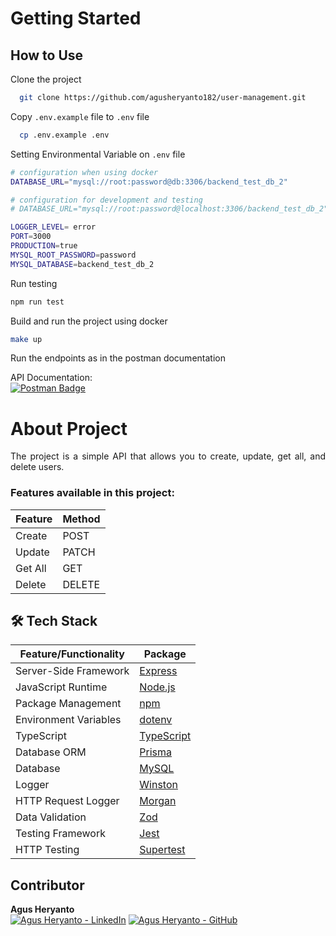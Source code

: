# Getting Started

## How to Use

Clone the project

```bash
  git clone https://github.com/agusheryanto182/user-management.git
```

Copy `.env.example` file to `.env` file

```bash
  cp .env.example .env
```

Setting Environmental Variable on `.env` file

```bash
# configuration when using docker
DATABASE_URL="mysql://root:password@db:3306/backend_test_db_2"

# configuration for development and testing
# DATABASE_URL="mysql://root:password@localhost:3306/backend_test_db_2"

LOGGER_LEVEL= error
PORT=3000
PRODUCTION=true
MYSQL_ROOT_PASSWORD=password
MYSQL_DATABASE=backend_test_db_2
```

Run testing

```bash
npm run test
```

Build and run the project using docker

```bash
make up
```

Run the endpoints as in the postman documentation

API Documentation: <br>
<a href="https://documenter.getpostman.com/view/32137512/2sAYJ99doP">
<img src="https://img.shields.io/badge/backend-test-purple?logo=postman&logoColor=white" alt="Postman Badge">
</a>

# About Project

<p align="justify">
  The project is a simple API that allows you to create, update, get all, and delete users.
</p>

### Features available in this project:

| Feature | Method |
| ------- | ------ |
| Create  | POST   |
| Update  | PATCH  |
| Get All | GET    |
| Delete  | DELETE |

## 🛠️ Tech Stack

| Feature/Functionality | Package                                              |
| --------------------- | ---------------------------------------------------- |
| Server-Side Framework | [Express](https://expressjs.com/)                    |
| JavaScript Runtime    | [Node.js](https://nodejs.org/)                       |
| Package Management    | [npm](https://www.npmjs.com/)                        |
| Environment Variables | [dotenv](https://www.npmjs.com/package/dotenv)       |
| TypeScript            | [TypeScript](https://www.typescriptlang.org/)        |
| Database ORM          | [Prisma](https://www.prisma.io/)                     |
| Database              | [MySQL](https://www.mysql.com/)                      |
| Logger                | [Winston](https://www.npmjs.com/package/winston)     |
| HTTP Request Logger   | [Morgan](https://www.npmjs.com/package/morgan)       |
| Data Validation       | [Zod](https://www.npmjs.com/package/zod)             |
| Testing Framework     | [Jest](https://jestjs.io/)                           |
| HTTP Testing          | [Supertest](https://www.npmjs.com/package/supertest) |

## Contributor

**Agus Heryanto**
<br>
[![Agus Heryanto - LinkedIn](https://img.shields.io/badge/Agus_Heryanto-blue?logo=linkedin)](https://www.linkedin.com/in/agus-heryanto-b34561284/)
[![Agus Heryanto - GitHub](https://img.shields.io/badge/Agus_Heryanto-black?logo=github)](https://github.com/agusheryanto182)
